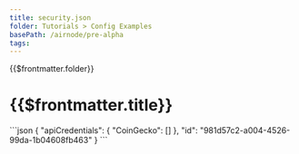 ```yaml
---
title: security.json
folder: Tutorials > Config Examples
basePath: /airnode/pre-alpha
tags:
---
```


<TitleSpan>{{$frontmatter.folder}}</TitleSpan>

# {{$frontmatter.title}}
<VersionWarning/>
```json
{
  "apiCredentials": {
    "CoinGecko": []
  },
  "id": "981d57c2-a004-4526-99da-1b04608fb463"
}
```

